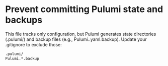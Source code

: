 # Prevent committing Pulumi state and backups

This file tracks only configuration, but Pulumi generates state directories (.pulumi/) and backup files (e.g., Pulumi.<stack>.yaml.backup). Update your .gitignore to exclude those:

```diff
.pulumi/
Pulumi.*.backup
```
